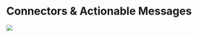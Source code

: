 # Connectors & Actionable Messages

<img src="https://telemetry.sharepointpnp.com/TrainingContent/ConnectorActionableMsgs/readme.md" />